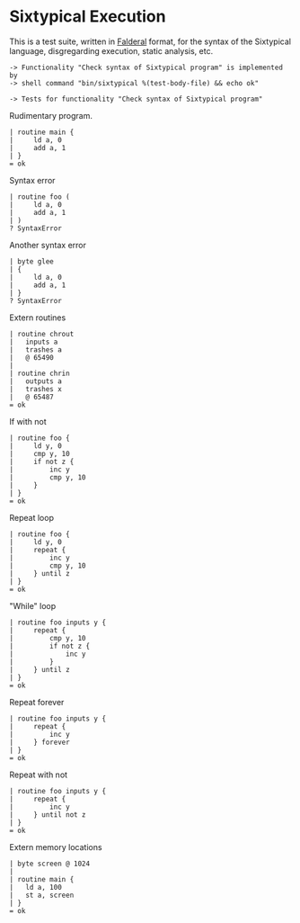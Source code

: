 Sixtypical Execution
====================

This is a test suite, written in [Falderal][] format, for the syntax of
the Sixtypical language, disgregarding execution, static analysis, etc.

[Falderal]:     http://catseye.tc/node/Falderal

    -> Functionality "Check syntax of Sixtypical program" is implemented by
    -> shell command "bin/sixtypical %(test-body-file) && echo ok"

    -> Tests for functionality "Check syntax of Sixtypical program"

Rudimentary program.

    | routine main {
    |     ld a, 0
    |     add a, 1
    | }
    = ok

Syntax error

    | routine foo (
    |     ld a, 0
    |     add a, 1
    | )
    ? SyntaxError

Another syntax error

    | byte glee
    | {
    |     ld a, 0
    |     add a, 1
    | }
    ? SyntaxError

Extern routines

    | routine chrout
    |   inputs a
    |   trashes a
    |   @ 65490
    | 
    | routine chrin
    |   outputs a
    |   trashes x
    |   @ 65487
    = ok

If with not

    | routine foo {
    |     ld y, 0
    |     cmp y, 10
    |     if not z {
    |         inc y
    |         cmp y, 10
    |     }
    | }
    = ok

Repeat loop

    | routine foo {
    |     ld y, 0
    |     repeat {
    |         inc y
    |         cmp y, 10
    |     } until z
    | }
    = ok

"While" loop

    | routine foo inputs y {
    |     repeat {
    |         cmp y, 10
    |         if not z {
    |             inc y
    |         }
    |     } until z
    | }
    = ok

Repeat forever

    | routine foo inputs y {
    |     repeat {
    |         inc y
    |     } forever
    | }
    = ok

Repeat with not

    | routine foo inputs y {
    |     repeat {
    |         inc y
    |     } until not z
    | }
    = ok

Extern memory locations

    | byte screen @ 1024
    | 
    | routine main {
    |   ld a, 100
    |   st a, screen
    | }
    = ok
